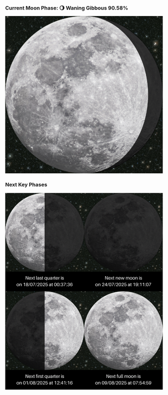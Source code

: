 ### Current Moon Phase: 🌖 Waning Gibbous 90.58%
![Moon Phase](moonphase.png)
### Next Key Phases
![Gallery](gallery.png)